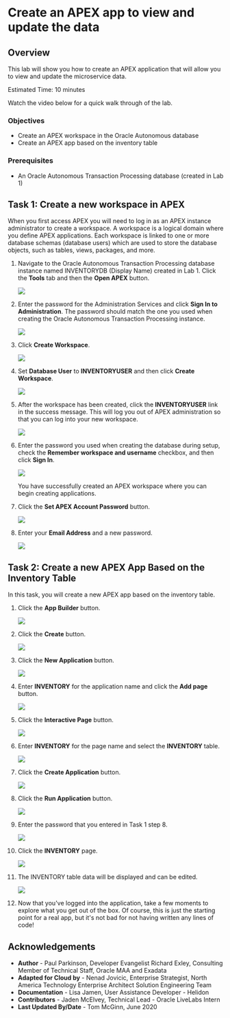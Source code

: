 # Create an APEX app to view and update the data

## Overview

This lab will show you how to create an APEX application that will allow you to view and update the microservice data.

Estimated Time: 10 minutes

Watch the video below for a quick walk through of the lab.

[](youtube:fJqtSAHgj1Q)

### Objectives

* Create an APEX workspace in the Oracle Autonomous database
* Create an APEX app based on the inventory table

### Prerequisites

* An Oracle Autonomous Transaction Processing database (created in Lab 1)

## Task 1: Create a new workspace in APEX

When you first access APEX you will need to log in as an APEX instance administrator to create a workspace. A workspace is a logical domain where you define APEX applications. Each workspace is linked to one or more database schemas (database users) which are used to store the database objects, such as tables, views, packages, and more.

1. Navigate to the Oracle Autonomous Transaction Processing database instance named INVENTORYDB (Display Name) created in Lab 1. Click the **Tools** tab and then the **Open APEX** button.

    ![](images/click-open-apex.png)

2. Enter the password for the Administration Services and click **Sign In to Administration**. The password should match the one you used when creating the Oracle Autonomous Transaction Processing instance.

    ![](images/log-in-as-admin-inv.png)

3. Click **Create Workspace**.

   ![](images/welcome-create-workspace-inv.png)

4. Set **Database User** to **INVENTORYUSER** and then click **Create Workspace**.

    ![](images/create-workspace-inv.png)

5. After the workspace has been created, click the **INVENTORYUSER** link in the success message. This will log you out of APEX administration so that you can log into your new workspace.

    ![](images/select-inv.png)

6. Enter the password you used when creating the database during setup, check the **Remember workspace and username** checkbox, and then click **Sign In**.

    ![](images/log-in-to-workspace-inv.png)

    You have successfully created an APEX workspace where you can begin creating applications.

7. Click the **Set APEX Account Password** button.

    ![](images/set-apex-account-password.png)

8. Enter your **Email Address** and a new password.

    ![](images/edit-profile.png)

## Task 2: Create a new APEX App Based on the Inventory Table

In this task, you will create a new APEX app based on the inventory table.

1. Click the **App Builder** button.

    ![](images/click-app-builder-inv.png)

2. Click the **Create** button.

    ![](images/click-create-inv.png)

3. Click the **New Application** button.

    ![](images/click-new-application-inv.png)

4. Enter **INVENTORY** for the application name and click the **Add page** button.

    ![](images/create-an-application-inv.png)

5. Click the **Interactive Page** button.

    ![](images/select-interactive-grid-inv.png)

6. Enter **INVENTORY** for the page name and select the **INVENTORY** table.

    ![](images/grid-page-details.png)

7. Click the **Create Application** button.

    ![](images/create-application-inv.png)

8. Click the **Run Application** button.

    ![](images/run-application-inv.png)

9. Enter the password that you entered in Task 1 step 8.

    ![](images/app-login-inv.png)

10. Click the **INVENTORY** page.

    ![](images/click-inv.png)

11. The INVENTORY table data will be displayed and can be edited.

    ![](images/inv-app.png)

12. Now that you've logged into the application, take a few moments to explore what you get out of the box. Of course, this is just the starting point for a real app, but it's not bad for not having written any lines of code!

## Acknowledgements
* **Author** - Paul Parkinson, Developer Evangelist
               Richard Exley, Consulting Member of Technical Staff, Oracle MAA and Exadata
* **Adapted for Cloud by** - Nenad Jovicic, Enterprise Strategist, North America Technology Enterprise Architect Solution Engineering Team
* **Documentation** - Lisa Jamen, User Assistance Developer - Helidon
* **Contributors** - Jaden McElvey, Technical Lead - Oracle LiveLabs Intern
* **Last Updated By/Date** - Tom McGinn, June 2020
